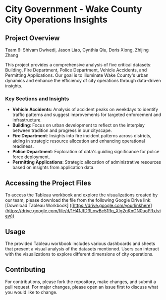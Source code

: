 # City Government - Wake County City Operations Insights

## Project Overview
Team 6: Shivam Dwivedi, Jason Liao, Cynthia Qiu, Doris Xiong, Zhijing Zhang

This project provides a comprehensive analysis of five critical datasets: Building, Fire Department, Police Department, Vehicle Accidents, and Permitting Applications. Our goal is to illuminate Wake County's urban dynamics and enhance the efficiency of city operations through data-driven insights.

### Key Sections and Insights
- **Vehicle Accidents**: Analysis of accident peaks on weekdays to identify traffic patterns and suggest improvements for targeted enforcement and infrastructure.
- **Building**: Focus on urban development to reflect on the interplay between tradition and progress in our cityscape.
- **Fire Department**: Insights into fire incident patterns across districts, aiding in strategic resource allocation and enhancing operational readiness.
- **Police Department**: Exploration of data's guiding significance for police force deployment.
- **Permitting Applications**: Strategic allocation of administrative resources based on insights from application data.

## Accessing the Project Files
To access the Tableau workbook and explore the visualizations created by our team, please download the file from the following Google Drive link:
[Download Tableau Workbook]
([https://drive.google.com/yourlinkhere](https://drive.google.com/file/d/1H41JfD3LowBc51Rq_XIg2qKnGN0uoPRx/view))

## Usage
The provided Tableau workbook includes various dashboards and sheets that present a visual analysis of the datasets mentioned. Users can interact with the visualizations to explore different dimensions of city operations.

## Contributing
For contributions, please fork the repository, make changes, and submit a pull request. For major changes, please open an issue first to discuss what you would like to change.


